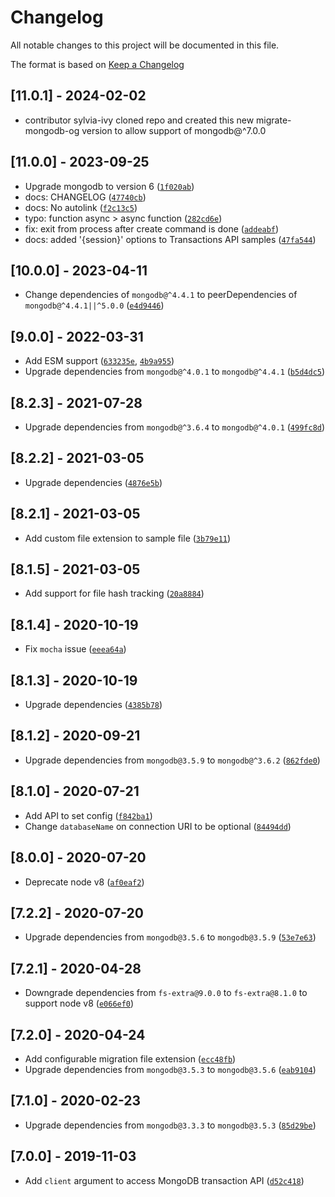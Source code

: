 # Changelog

All notable changes to this project will be documented in this file.

The format is based on [Keep a Changelog](https://keepachangelog.com/en/1.0.0/)

## [11.0.1] - 2024-02-02
- contributor sylvia-ivy cloned repo and created this new migrate-mongodb-og version to allow support of mongodb@^7.0.0

## [11.0.0] - 2023-09-25
- Upgrade mongodb to version 6 ([`1f020ab`](https://github.com/seppevs/migrate-mongo/commit/1f020ab8a3fafef826eb8c68e844ed94f3d9666e))
- docs: CHANGELOG ([`47740cb`](https://github.com/seppevs/migrate-mongo/commit/47740cb81bd8108631eaf2fe6b3fd4b4ba2aec92))
- docs: No autolink ([`f2c13c5`](https://github.com/seppevs/migrate-mongo/commit/f2c13c508cf60cdc790a1552fc24784e79c4ead9))
- typo: function async > async function ([`282cd6e`](https://github.com/seppevs/migrate-mongo/commit/282cd6e1527f02a282bbadc29ee61aa0c67bc0b4))
- fix: exit from process after create command is done ([`addeabf`](https://github.com/seppevs/migrate-mongo/commit/addeabf1c781752771f923370d83f5edfc1a335f))
- docs: added '{session}' options to Transactions API samples ([`47fa544`](https://github.com/seppevs/migrate-mongo/commit/47fa544a1c249e473135df06f6befa1b6a3caaaf))


## [10.0.0] - 2023-04-11

- Change dependencies of `mongodb@^4.4.1` to peerDependencies of `mongodb@^4.4.1||^5.0.0` ([`e4d9446`](https://github.com/seppevs/migrate-mongo/commit/e4d944680db7222482ce55340eaddf15c02c234d))

## [9.0.0] - 2022-03-31

- Add ESM support ([`633235e`](https://github.com/seppevs/migrate-mongo/commit/633235eecad3aa852d75809d5a150ddfb9a3a3b9), [`4b9a955`](https://github.com/seppevs/migrate-mongo/commit/4b9a955b291734c3f8971327423343d4d90311d1))
- Upgrade dependencies from `mongodb@^4.0.1` to `mongodb@^4.4.1` ([`b5d4dc5`](https://github.com/seppevs/migrate-mongo/commit/b5d4dc514062ef15525806bb58d5ff16ffac5173))

## [8.2.3] - 2021-07-28

- Upgrade dependencies from `mongodb@^3.6.4` to `mongodb@^4.0.1` ([`499fc8d`](https://github.com/seppevs/migrate-mongo/commit/499fc8dc823f0d8e794e2edb15767832144ef7f2))

## [8.2.2] - 2021-03-05

- Upgrade dependencies ([`4876e5b`](https://github.com/seppevs/migrate-mongo/commit/4876e5b5530f10055f2cd05da796fce78b3cc289))

## [8.2.1] - 2021-03-05

- Add custom file extension to sample file ([`3b79e11`](https://github.com/seppevs/migrate-mongo/commit/3b79e11b5ebf89123267601f2711e6f29ebe93de))

## [8.1.5] - 2021-03-05

- Add support for file hash tracking ([`20a8884`](https://github.com/seppevs/migrate-mongo/commit/20a8884e60ad09968093b7d0b09e22689d01ef2f))

## [8.1.4] - 2020-10-19

- Fix `mocha` issue ([`eeea64a`](https://github.com/seppevs/migrate-mongo/commit/eeea64a4ca98aa86d4b90b0a8e79ce54ab9f8719))

## [8.1.3] - 2020-10-19

- Upgrade dependencies ([`4385b78`](https://github.com/seppevs/migrate-mongo/commit/4385b78e4a536084ca9ef4b5b20b2aae02051f13))

## [8.1.2] - 2020-09-21

- Upgrade dependencies from `mongodb@3.5.9` to `mongodb@^3.6.2` ([`862fde0`](https://github.com/seppevs/migrate-mongo/commit/862fde035e4ecc3353f8d7e0f6aeafcef9ef01b1))

## [8.1.0] - 2020-07-21

- Add API to set config ([`f842ba1`](https://github.com/seppevs/migrate-mongo/commit/f842ba1c0db15e34860d115c0d945bffb0659b35))
- Change `databaseName` on connection URI to be optional ([`84494dd`](https://github.com/seppevs/migrate-mongo/commit/84494dd483f39bdcfe0d1377ed9348c751ec65a3))

## [8.0.0] - 2020-07-20

- Deprecate node v8 ([`af0eaf2`](https://github.com/seppevs/migrate-mongo/commit/af0eaf2d4c2d29b8a2bf7ce250c0d48d6d70307e))

## [7.2.2] - 2020-07-20

- Upgrade dependencies from `mongodb@3.5.6` to `mongodb@3.5.9` ([`53e7e63`](https://github.com/seppevs/migrate-mongo/commit/53e7e630dc6fc817b9fe45b85b5d4dff060aaaf4))

## [7.2.1] - 2020-04-28

- Downgrade dependencies from `fs-extra@9.0.0` to `fs-extra@8.1.0` to support node v8 ([`e066ef0`](https://github.com/seppevs/migrate-mongo/commit/e066ef0b25e133d438aa902d75922c618279f655))

## [7.2.0] - 2020-04-24

- Add configurable migration file extension ([`ecc48fb`](https://github.com/seppevs/migrate-mongo/commit/ecc48fbb29ff3cf76aaaa23c8973ec1eae8b83f9))
- Upgrade dependencies from `mongodb@3.5.3` to `mongodb@3.5.6` ([`eab9104`](https://github.com/seppevs/migrate-mongo/commit/eab910496b30241ad0348ccbef4225cb4492380b))

## [7.1.0] - 2020-02-23

- Upgrade dependencies from `mongodb@3.3.3` to `mongodb@3.5.3` ([`85d29be`](https://github.com/seppevs/migrate-mongo/commit/85d29be1026cdb9e6ec226b99da2947a1aa5c147))

## [7.0.0] - 2019-11-03

- Add `client` argument to access MongoDB transaction API ([`d52c418`](https://github.com/seppevs/migrate-mongo/commit/d52c4180b9b5532185daea21ca9f5759a41e8974))
